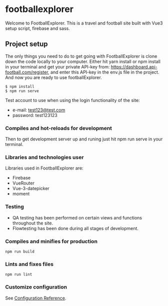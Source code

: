 # footballexplorer

Welcome to FootballExplorer. This is a travel and football site built with Vue3 setup script, firebase and sass.

## Project setup

The only things you need to do to get going with FootballExplorer is clone down the code locally to your computer.
Either hit yarn install or npm install in your terminal and get your private API-key from: https://dashboard.api-football.com/register,
and enter this API-key in the env.js file in the project.
And now you are ready to use footballExplorer.

```
$ npm install
$ npm run serve

```

Test account to use when using the login functionality of the site:

- e-mail: test123@test.com
- password: test123123

### Compiles and hot-reloads for development

Then to get development server up and runing just hit npm run serve in your terminal.

### Libraries and technologies user

Libraries used in FootballExplorer are:

- Firebase
- VueRouter
- Vue-3-datepicker
- moment

### Testing

- QA testing has been performed on certain views and functions throughout the site.
- Flowtesting has been done during all stages of development.

### Compiles and minifies for production

```
npm run build
```

### Lints and fixes files

```
npm run lint
```

### Customize configuration

See [Configuration Reference](https://cli.vuejs.org/config/).
